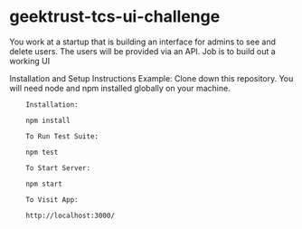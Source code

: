 # geektrust-tcs-ui-challenge
You work at a startup that is building an interface for admins to see and delete users. The users will be provided via an API. Job is to build out a working UI

Installation and Setup Instructions
    Example:
        Clone down this repository. You will need node and npm installed globally on your machine.

        Installation:

        npm install

        To Run Test Suite:

        npm test

        To Start Server:

        npm start

        To Visit App:

        http://localhost:3000/
